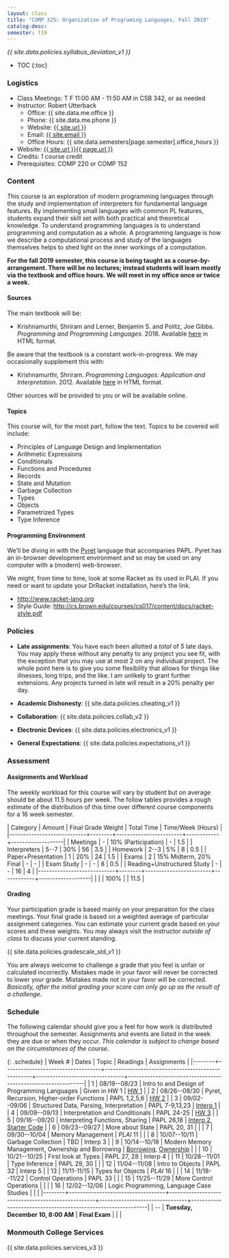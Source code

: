```yaml
---
layout: class
title: "COMP 325: Organization of Programing Languages, Fall 2019"
catalog-desc:
semester: f19
---
```


*{{ site.data.policies.syllabus_deviation_v1 }}*

* TOC
{:toc}

### Logistics

* Class Meetings: T F 11:00 AM - 11:50 AM in CSB 342, or as needed
* Instructor: Robert Utterback
  * Office: {{ site.data.me.office }}
  * Phone: {{ site.data.me.phone }}
  * Website: <a href="{{ site.url }}">{{ site.url }}</a>
  * Email: <a href="mailto:{{ site.email }}">{{ site.email }}</a>
  * Office Hours: {{ site.data.semesters[page.semester].office_hours }}
* Website: <a href="{{ site.url }}{{ page.url }}">{{ site.url }}{{ page.url }}</a>
* Credits: 1 course credit
* Prerequisites: COMP 220 or COMP 152

### Content

This course is an exploration of modern programming languages through
the study and implementation of interpreters for fundamental language
features. By implementing small languages with common PL features,
students expand their skill set with both practical and theoretical
knowledge. To understand programming languages is to understand
programming and computation as a whole. A programming language is how
we describe a computational process and study of the languages
themselves helps to shed light on the inner workings of a computation.

**For the fall 2019 semester, this course is being taught as a
course-by-arrangement. There will be no lectures; instead students
will learn mostly via the textbook and office hours. We will meet in
my office once or twice a week.**

#### Sources

The main textbook will be:

* Krishnamurthi, Shriram and Lerner, Benjamin S. and Politz, Joe
Gibbs. *Programming and Programming Languages*. 2018. Available
[here](http://papl.cs.brown.edu/2018/) in HTML format.

Be aware that the textbook is a constant work-in-progress. We may
occasionally supplement this with:

* Krishnamurthi, Shriram. *Programming Languages: Application and
Interpretation*. 2012. Available
[here](http://cs.brown.edu/courses/cs173/2012/book/) in HTML format.

Other sources will be provided to you or will be available online.

#### Topics

This course will, for the most part, follow the text. Topics to be covered will include:

* Principles of Language Design and Implementation
* Arithmetic Expressions
* Conditionals
* Functions and Procedures
* Records
* State and Mutation
* Garbage Collection
* Types
* Objects
* Parametrized Types
* Type Inference

#### Programming Environment

We’ll be diving in with the [Pyret](https://www.pyret.org) language that accompanies PAPL. Pyret has an in-browser development environment and so may be used on any computer with a (modern) web-browser.

We might, from time to time, look at some Racket as its used in
PLAI. If you need or want to update your DrRacket installation, here’s
the link.
* http://www.racket-lang.org
* Style Guide:
  http://cs.brown.edu/courses/cs017/content/docs/racket-style.pdf

### Policies

* **Late assignments**: You have each been allotted a *total* of *5*
late days. You may apply these without any penalty to any project you
see fit, with the exception that you may use at most 2 on any
individual project. The whole point here is to give you some
flexibility that allows for things like illnesses, long trips, and the
like. I am unlikely to grant further extensions. Any projects turned
in late will result in a 20% penalty per day.

* **Academic Dishonesty**: {{ site.data.policies.cheating_v1 }}

* **Collaboration**: {{ site.data.policies.collab_v2 }}

* **Electronic Devices**: {{ site.data.policies.electronics_v1 }}

* **General Expectations**: {{ site.data.policies.expectations_v1 }}

### Assessment

#### Assignments and Workload

The weekly workload for this course will vary by student but on
average should be about 11.5 hours per week. The follow tables
provides a rough estimate of the distribution of this time over
different course components for a 16 week semester.

| Category                   | Amount | Final Grade Weight     | Total Time | Time/Week (Hours) |
|----------------------------+--------+------------------------+------------+-------------------|
| Meetings                   |      - | 10% (Participation)    |          - |               1.5 |
| Interpreters               |   5--7 | 30%                    |         56 |               3.5 |
| Homework                   |   2--3 | 5%                     |          8 |               0.5 |
| Paper+Presentation         |      1 | 20%                    |         24 |               1.5 |
| Exams                      |      2 | 15% Midterm, 20% Final |          - |                 - |
| Exam Study                 |      - | -                      |          8 |               0.5 |
| Reading+Unstructured Study |      - | -                      |         16 |                 4 |
|----------------------------+--------+------------------------+------------+-------------------|
|                            |        | 100%                   |            |              11.5 |

#### Grading

Your participation grade is based mainly on your preparation for the
class meetings. Your final grade is based on a weighted average of
particular assignment categories. You can estimate your current grade
based on your scores and these weights. You may always visit the
instructor *outside of class* to discuss your current standing.

{{ site.data.policies.gradescale_std_v1 }}

You are always welcome to challenge a grade that you feel is unfair or
calculated incorrectly. Mistakes made in your favor will never be
corrected to lower your grade. Mistakes made not in your favor will be
corrected. *Basically, after the initial grading your score can only
go up as the result of a challenge.*

### Schedule
The following calendar should give you a feel for how work is
distributed throughout the semester. Assignments and events are listed
in the week they are due or when they occur. *This calendar is subject
to change based on the circumstances of the course*.

{: .schedule}
| Week # | Dates                             | Topic                                             | Readings                       | Assignments                                                  |
|--------+-----------------------------------+---------------------------------------------------+--------------------------------+--------------------------------------------------------------|
|      1 | 08/19--08/23                      | Intro to and Design of Programming Languages      | Given in HW 1                  | [HW 1](hw1.pdf)                                              |
|      2 | 08/26--08/30                      | Pyret, Recursion, Higher-order Functions          | PAPL 1,2,5,6                   | [HW 2](hw2.pdf)                                              |
|      3 | 09/02--09/06                      | Structured Data, Parsing, Interpretation          | PAPL 7-9,13,23                 | [Interp 1](interp1.pdf)                                      |
|      4 | 09/09--09/13                      | Interpretation and Conditionals                   | PAPL 24-25                     | [HW 3](hw3-paper.pdf)                                        |
|      5 | 09/16--09/20                      | Interpreting Functions, Sharing                   | PAPL 26,18                     | [Interp 2](interp2.pdf), [Starter Code](./interp2-start.arr) |
|      6 | 09/23--09/27                      | More about State                                  | PAPL 20, 31                    |                                                              |
|      7 | 09/30--10/04                      | Memory Management                                 | *PLAI* 11                      |                                                              |
|      8 | 10/07--10/11                      | Garbage Collection                                | TBD                            | Interp 3                                                     |
|      9 | 10/14--10/18                      | Modern Memory Management, Ownership and Borrowing | [Borrowing][1], [Ownership][2] |                                                              |
|     10 | 10/21--10/25                      | First look at Types                               | PAPL 27, 28                    | Interp 4                                                     |
|     11 | 10/28--11/01                      | Type Inference                                    | PAPL 29, 30                    |                                                              |
|     12 | 11/04--11/08                      | Intro to Objects                                  | PAPL 32                        | Interp 5                                                     |
|     13 | 11/11-11/15                       | Types for Objects                                 | *PLAI* 16                      |                                                              |
|     14 | 11/18--11/22                      | Control Operations                                | PAPL 33                        |                                                              |
|     15 | 11/25--11/29                      | More Control Operations                           |                                |                                                              |
|     16 | 12/02--12/06                      | Logic Programming, Language Case Studies          |                                |                                                              |
|--------+-----------------------------------+---------------------------------------------------+--------------------------------+--------------------------------------------------------------|
|     -- | **Tuesday, December 10, 8:00 AM** | **Final Exam**                                    |                                |                                                              |

[1]: http://arthurtw.github.io/2014/11/30/rust-borrow-lifetimes.html
[2]: https://doc.rust-lang.org/book/second-edition/ch04-01-what-is-ownership.html

### Monmouth College Services

{{ site.data.policies.services_v3 }}

<!-- Local Variables: -->
<!-- eval: (orgtbl-mode) -->
<!-- End: -->
